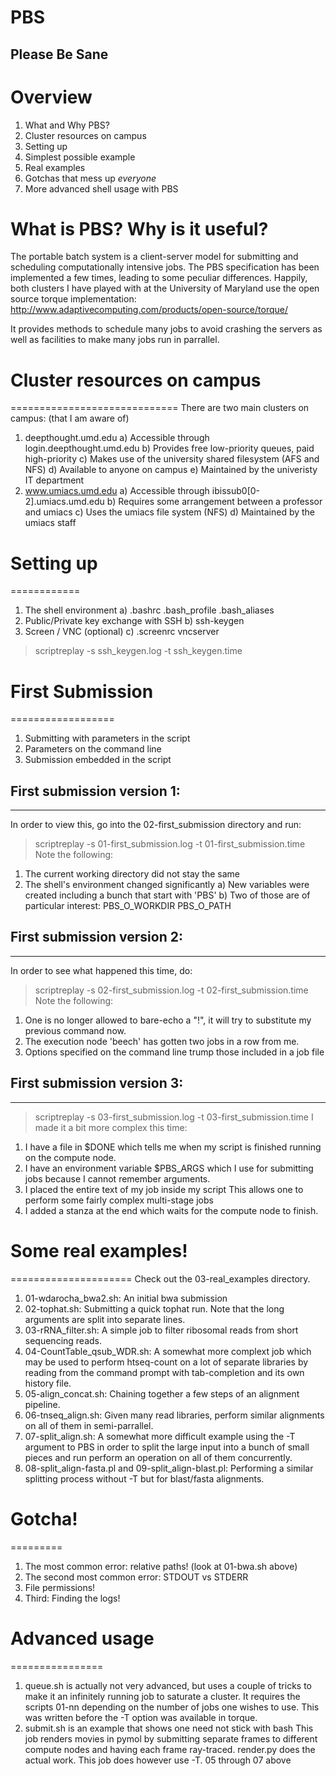 PBS
===
Please Be Sane
--------------

# Overview
1.  What and Why PBS?
2.  Cluster resources on campus
3.  Setting up
4.  Simplest possible example
5.  Real examples
6.  Gotchas that mess up _everyone_
7.  More advanced shell usage with PBS

# What is PBS?  Why is it useful?
The portable batch system is a client-server model for submitting
and scheduling computationally intensive jobs.  The PBS specification
has been implemented a few times, leading to some peculiar
differences.
Happily, both clusters I have played with at the University of
Maryland use the open source torque implementation:
http://www.adaptivecomputing.com/products/open-source/torque/

It provides methods to schedule many jobs to avoid crashing the
servers as well as facilities to make many jobs run in parrallel.



# Cluster resources on campus
=============================
There are two main clusters on campus: (that I am aware of)
1.  deepthought.umd.edu
   a) Accessible through login.deepthought.umd.edu
   b) Provides free low-priority queues, paid high-priority
   c) Makes use of the university shared filesystem (AFS and NFS)
   d) Available to anyone on campus
   e) Maintained by the univeristy IT department
2.  www.umiacs.umd.edu
   a) Accessible through ibissub0[0-2].umiacs.umd.edu
   b) Requires some arrangement between a professor and umiacs
   c) Uses the umiacs file system (NFS)
   d) Maintained by the umiacs staff



# Setting up
============
1.  The shell environment
   a) .bashrc .bash_profile .bash_aliases
2.  Public/Private key exchange with SSH
   b) ssh-keygen
3.  Screen / VNC (optional)
   c) .screenrc vncserver
> scriptreplay -s ssh_keygen.log -t ssh_keygen.time


# First Submission
==================
1.  Submitting with parameters in the script
2.  Parameters on the command line
3.  Submission embedded in the script

## First submission version 1:
------------------------------
In order to view this, go into the 02-first_submission directory and run:
> scriptreplay -s 01-first_submission.log -t 01-first_submission.time
Note the following:
1.  The current working directory did not stay the same
2.  The shell's environment changed significantly
  a)  New variables were created including a bunch that start with 'PBS'
  b)  Two of those are of particular interest: PBS_O_WORKDIR PBS_O_PATH

## First submission version 2:
------------------------------
In order to see what happened this time, do:
> scriptreplay -s 02-first_submission.log -t 02-first_submission.time
Note the following:
1.  One is no longer allowed to bare-echo a "!", it will try to substitute my previous command now.
2.  The execution node 'beech' has gotten two jobs in a row from me.
3.  Options specified on the command line trump those included in a job file

## First submission version 3:
------------------------------
> scriptreplay -s 03-first_submission.log -t 03-first_submission.time
I made it a bit more complex this time:
1.  I have a file in $DONE which tells me when my script is finished
    running on the compute node.
2.  I have an environment variable $PBS_ARGS which I use for
    submitting jobs because I cannot remember arguments.
3.  I placed the entire text of my job inside my script
    This allows one to perform some fairly complex multi-stage jobs
4.  I added a stanza at the end which waits for the compute node to
    finish. 



# Some real examples!
=====================
Check out the 03-real_examples directory.
1. 01-wdarocha_bwa2.sh:  An initial bwa submission
2. 02-tophat.sh:  Submitting a quick tophat run.  Note that the long
arguments are split into separate lines.
3. 03-rRNA_filter.sh:  A simple job to filter ribosomal reads from
short sequencing reads.
4. 04-CountTable_qsub_WDR.sh:  A somewhat more complext job which may
be used to perform htseq-count on a lot of separate libraries by
reading from the command prompt with tab-completion and its own
history file.
5. 05-align_concat.sh:  Chaining together a few steps of an alignment
pipeline.
6. 06-tnseq_align.sh:  Given many read libraries, perform similar
alignments on all of them in semi-parrallel.
7. 07-split_align.sh:  A somewhat more difficult example using the -T
argument to PBS in order to split the large input into a bunch of
small pieces and run perform an operation on all of them concurrently.
8. 08-split_align-fasta.pl and 09-split_align-blast.pl:  Performing a
similar splitting process without -T but for blast/fasta alignments.

# Gotcha!
=========
1. The most common error:  relative paths!  (look at 01-bwa.sh above)
2. The second most common error:  STDOUT vs STDERR
3. File permissions!
4. Third: Finding the logs!



# Advanced usage
================
1.  queue.sh is actually not very advanced, but uses a couple of
tricks to make it an infinitely running job to saturate a cluster.
  It requires the scripts 01-nn depending on the number of jobs one
  wishes to use.  This was written before the -T option was available
  in torque.
2.  submit.sh is an example that shows one need not stick with bash
  This job renders movies in pymol by submitting separate frames to
  different compute nodes and having each frame ray-traced.  render.py
  does the actual work.  This job does however use -T.
05 through 07 above
